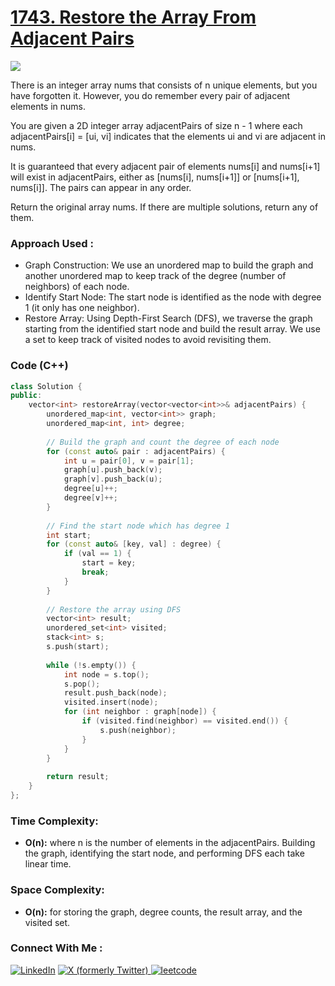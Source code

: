 # [1743. Restore the Array From Adjacent Pairs](https://leetcode.com/problems/restore-the-array-from-adjacent-pairs/description/)

![](https://badgen.net/badge/Level/Medium/yellow)

There is an integer array nums that consists of n unique elements, but you have forgotten it. However, you do remember every pair of adjacent elements in nums.

You are given a 2D integer array adjacentPairs of size n - 1 where each adjacentPairs[i] = [ui, vi] indicates that the elements ui and vi are adjacent in nums.

It is guaranteed that every adjacent pair of elements nums[i] and nums[i+1] will exist in adjacentPairs, either as [nums[i], nums[i+1]] or [nums[i+1], nums[i]]. The pairs can appear in any order.

Return the original array nums. If there are multiple solutions, return any of them.
### Approach Used :

-   Graph Construction: We use an unordered map to build the graph and another unordered map to keep track of the degree (number of neighbors) of each node.
-   Identify Start Node: The start node is identified as the node with degree 1 (it only has one neighbor).
-   Restore Array: Using Depth-First Search (DFS), we traverse the graph starting from the identified start node and build the result array. We use a set to keep track of visited nodes to avoid revisiting them.

### Code (C++)

```cpp
class Solution {
public:
    vector<int> restoreArray(vector<vector<int>>& adjacentPairs) {
        unordered_map<int, vector<int>> graph;
        unordered_map<int, int> degree;
        
        // Build the graph and count the degree of each node
        for (const auto& pair : adjacentPairs) {
            int u = pair[0], v = pair[1];
            graph[u].push_back(v);
            graph[v].push_back(u);
            degree[u]++;
            degree[v]++;
        }
        
        // Find the start node which has degree 1
        int start;
        for (const auto& [key, val] : degree) {
            if (val == 1) {
                start = key;
                break;
            }
        }
        
        // Restore the array using DFS
        vector<int> result;
        unordered_set<int> visited;
        stack<int> s;
        s.push(start);
        
        while (!s.empty()) {
            int node = s.top();
            s.pop();
            result.push_back(node);
            visited.insert(node);
            for (int neighbor : graph[node]) {
                if (visited.find(neighbor) == visited.end()) {
                    s.push(neighbor);
                }
            }
        }
        
        return result;
    }
};

```

### Time Complexity:
- **O(n):** where n is the number of elements in the adjacentPairs. Building the graph, identifying the start node, and performing DFS each take linear time.

### Space Complexity:
- **O(n):** for storing the graph, degree counts, the result array, and the visited set.


### Connect With Me : 

<a href="https://www.linkedin.com/in/shivam-ray-b4306524a/" target="_blank"><img src="https://img.shields.io/badge/LinkedIn-0077B5?style=for-the-badge&logo=linkedin&logoColor=white" alt="LinkedIn"></a>
<a href="https://x.com/rai_shivam11/" target="_blank"><img src="https://img.shields.io/badge/Twitter-1DA1F2?style=for-the-badge&logo=twitter&logoColor=white" alt="X (formerly Twitter)">
</a>
<a href="https://leetcode.com/u/shrunited0702/" target="_blank"><img src="https://img.shields.io/badge/LeetCode-000000?style=for-the-badge&logo=LeetCode&logoColor=#d16c06" alt="leetcode">
</a>